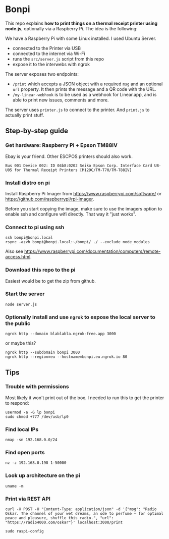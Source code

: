 # Bonpi

This repo explains **how to print things on a thermal receipt printer using node.js**, optionally via a Raspberry Pi. The idea is the following:

We have a Raspberry Pi with some Linux installed. I used Ubuntu Server.

- connected to the Printer via USB
- connected to the internet via Wi-Fi
- runs the `src/server.js` script from this repo
- expose it to the interwebs with ngrok
		
The server exposes two endpoints:

- `/print` which accepts a JSON object with a required `msg` and an optional `url` property. It then prints the message and a QR code with the URL.
- `/my-linear-webhook` is to be used as a webhook for Linear.app, and is able to print new issues, comments and more.
		
The server uses `printer.js` to connect to the printer. And `print.js` to actually print stuff.

## Step-by-step guide

### Get hardware: Raspberry Pi + Epson TM88IV

Ebay is your friend. Other ESCPOS printers should also work.

	Bus 001 Device 002: ID 04b8:0202 Seiko Epson Corp. Interface Card UB-U05 for Thermal Receipt Printers [M129C/TM-T70/TM-T88IV]

### Install distro on pi

Install Raspberry Pi Imager from https://www.raspberrypi.com/software/ or https://github.com/raspberrypi/rpi-imager.

Before you start copying the image, make sure to use the imagers option to enable ssh and configure wifi directly. That way it "just works".

### Connect to pi using ssh

	ssh bonpi@bonpi.local
	rsync -azvh bonpi@bonpi.local:~/bonpi/ ./ --exclude node_modules

Also see https://www.raspberrypi.com/documentation/computers/remote-access.html.

### Download this repo to the pi

Easiest would be to get the zip from github.

### Start the server

	node server.js

### Optionally install and use `ngrok` to expose the local server to the public

    ngrok http --domain blablabla.ngrok-free.app 3000

or maybe this?

    ngrok http --subdomain bonpi 3000
    ngrok http --region=eu --hostname=bonpi.eu.ngrok.io 80

## Tips

### Trouble with permissions

Most likely it won't print out of the box. I needed to run this to get the printer to respond:

	usermod -a -G lp bonpi
	sudo chmod +777 /dev/usb/lp0

### Find local IPs

	nmap -sn 192.168.0.0/24

### Find open ports

	nz -z 192.168.0.198 1-50000

### Look up architecture on the pi

	uname -m

### Print via REST API

	curl -X POST -H "Content-Type: application/json" -d '{"msg": "Radio Oskar. The channel of your wet dreams, an ode to perfume — for optimal peace and pleasure, shuffle this radio.", "url": "https://radio4000.com/oskar"}' localhost:3000/print

	sudo raspi-config
